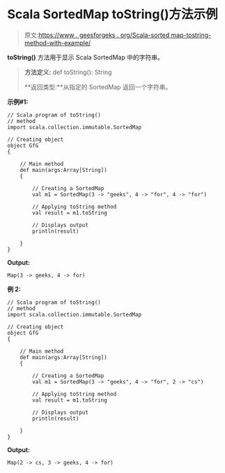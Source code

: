 # Scala SortedMap toString()方法示例

> 原文:[https://www . geesforgeks . org/Scala-sorted map-tostring-method-with-example/](https://www.geeksforgeeks.org/scala-sortedmap-tostring-method-with-example/)

**toString()** 方法用于显示 Scala SortedMap 中的字符串。

> **方法定义:** def toString(): String
> 
> **返回类型:**从指定的 SortedMap 返回一个字符串。

**示例#1:**

```
// Scala program of toString()
// method
import scala.collection.immutable.SortedMap

// Creating object
object GfG
{ 

    // Main method
    def main(args:Array[String])
    {

        // Creating a SortedMap
        val m1 = SortedMap(3 -> "geeks", 4 -> "for", 4 -> "for")

        // Applying toString method
        val result = m1.toString

        // Displays output
        println(result)

    }
}
```

**Output:**

```
Map(3 -> geeks, 4 -> for)

```

**例 2:**

```
// Scala program of toString()
// method
import scala.collection.immutable.SortedMap

// Creating object
object GfG
{ 

    // Main method
    def main(args:Array[String])
    {

        // Creating a SortedMap
        val m1 = SortedMap(3 -> "geeks", 4 -> "for", 2 -> "cs")

        // Applying toString method
        val result = m1.toString

        // Displays output
        println(result)

    }
}
```

**Output:**

```
Map(2 -> cs, 3 -> geeks, 4 -> for)

```